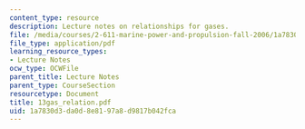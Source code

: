 ```yaml
---
content_type: resource
description: Lecture notes on relationships for gases.
file: /media/courses/2-611-marine-power-and-propulsion-fall-2006/1a7830d3da0d8e8197a8d9817b042fca_13gas_relation.pdf
file_type: application/pdf
learning_resource_types:
- Lecture Notes
ocw_type: OCWFile
parent_title: Lecture Notes
parent_type: CourseSection
resourcetype: Document
title: 13gas_relation.pdf
uid: 1a7830d3-da0d-8e81-97a8-d9817b042fca
---
```

